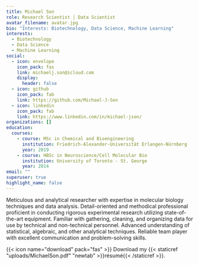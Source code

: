 ```yaml
---
title: Michael Son
role: Research Scientist | Data Scientist
avatar_filename: avatar.jpg
bio: "Interests: Biotechnology, Data Science, Machine Learning"
interests:
  - Biotechnology
  - Data Science
  - Machine Learning
social:
  - icon: envelope
    icon_pack: fas
    link: michaelj.son@icloud.com
    display:
      header: false
  - icon: github
    icon_pack: fab
    link: https://github.com/Michael-J-Son
  - icon: linkedin
    icon_pack: fab
    link: https://www.linkedin.com/in/michael-json/
organizations: []
education:
  courses:
    - course: MSc in Chemical and Bioengineering
      institution: Friedrich-Alexander-Universität Erlangen-Nürnberg
      year: 2019
    - course: HBSc in Neuroscience/Cell Molecular Bio
      institution: University of Toronto - St. George
      year: 2014
email: ""
superuser: true
highlight_name: false
---
```

Meticulous and analytical researcher with expertise in molecular biology techniques and data analysis. Detail-oriented and methodical professional proficient in conducting rigorous experimental research utilizing state-of-the-art equipment. Familiar with gathering, cleaning, and organizing data for use by technical and non-technical personnel. Advanced understanding of statistical, algebraic, and other analytical techniques. Reliable team player with excellent communication and problem-solving skills.

{{< icon name="download" pack="fas" >}} Download my {{< staticref "uploads/MichaelSon.pdf" "newtab" >}}résumé{{< /staticref >}}.
